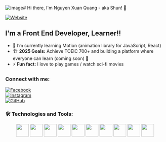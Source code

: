 ![image](https://github.com/user-attachments/assets/03bb4d64-cd8b-4b5d-b2fe-7c160fa453f8)# Hi there, I'm Nguyen Xuan Quang - aka Shun! 👋

[![Website](https://img.shields.io/badge/portfolio.vercel.app-UP-green)](https://shunquang.vercel.app)

## I'm a Front End Developer, Learner!!

- 🌱 I’m currently learning Motion (animation library for JavaScript, React)
- 🏗️ **2025 Goals:** Achieve TOEIC 700+ and building a platform where everyone can learn (coming soon) 🤣
- ⚡ **Fun fact:** I love to play games / watch sci-fi movies

### Connect with me:

[![Facebook](https://img.shields.io/badge/-Facebook-1877F2?style=for-the-badge&logo=facebook&logoColor=white)](https://facebook.com/shunquang)  
[![Instagram](https://img.shields.io/badge/-Instagram-E4405F?style=for-the-badge&logo=instagram&logoColor=white)](https://instagram.com/shun.xng_)  
[![GitHub](https://img.shields.io/badge/-GitHub-181717?style=for-the-badge&logo=github&logoColor=white)](https://github.com/hoangtushunzhang)

### 🛠 Technologies and Tools:

<p align="center">
  <img src="https://cdn.jsdelivr.net/gh/devicons/devicon/icons/react/react-original.svg" width="40px"/>
  <img src="https://cdn.jsdelivr.net/gh/devicons/devicon/icons/nextjs/nextjs-original.svg" width="40px"/>
  <img src="https://cdn.jsdelivr.net/gh/devicons/devicon/icons/javascript/javascript-original.svg" width="40px"/>
  <img src="https://cdn.jsdelivr.net/gh/devicons/devicon/icons/typescript/typescript-original.svg" width="40px"/>
  <img src="https://cdn.jsdelivr.net/gh/devicons/devicon/icons/html5/html5-original.svg" width="40px"/>
  <img src="https://cdn.jsdelivr.net/gh/devicons/devicon/icons/css3/css3-original.svg" width="40px"/>
  <img src="https://cdn.jsdelivr.net/gh/devicons/devicon/icons/git/git-original.svg" width="40px"/>
  <img src="https://cdn.jsdelivr.net/gh/devicons/devicon/icons/tailwindcss/tailwindcss-original.svg" width="40px"/>
  <img src="https://cdn.jsdelivr.net/gh/devicons/devicon/icons/supabase/supabase-original.svg" width="40px"/>
  <img src="https://cdn.jsdelivr.net/gh/devicons/devicon/icons/redux/redux-original.svg" width="40px"/>
</p>

